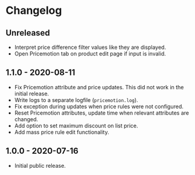 # Changelog

## Unreleased

* Interpret price difference filter values like they are displayed.
* Open Pricemotion tab on product edit page if input is invalid.


## 1.1.0 - 2020-08-11

* Fix Pricemotion attribute and price updates.  This did not work in the initial release.
* Write logs to a separate logfile (`pricemotion.log`).
* Fix exception during updates when price rules were not configured.
* Reset Pricemotion attributes, update time when relevant attributes are
  changed.
* Add option to set maximum discount on list price.
* Add mass price rule edit functionality.


## 1.0.0 - 2020-07-16

* Initial public release.
